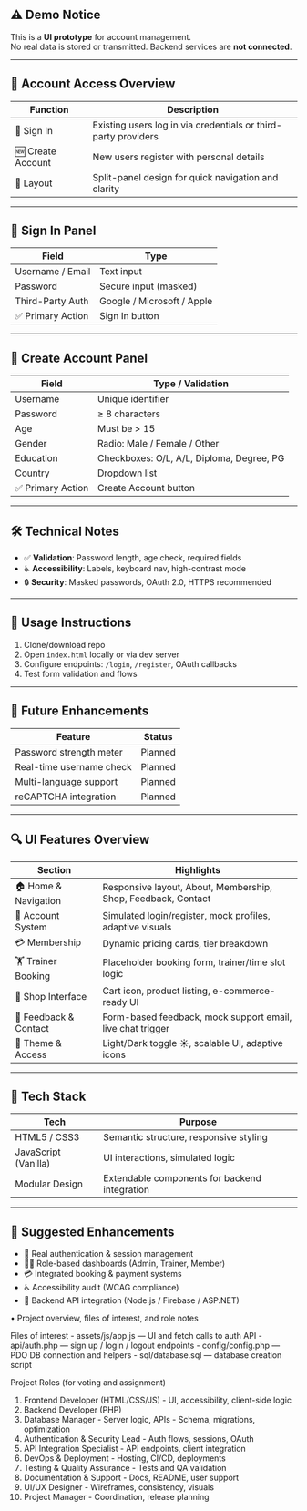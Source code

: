## ⚠️ Demo Notice
This is a **UI prototype** for account management.  
No real data is stored or transmitted. Backend services are **not connected**.

---

## 🔐 Account Access Overview

| Function         | Description                                                                 |
|------------------|-----------------------------------------------------------------------------|
| 🔑 Sign In        | Existing users log in via credentials or third-party providers              |
| 🆕 Create Account | New users register with personal details                                    |
| 🧭 Layout         | Split-panel design for quick navigation and clarity                         |

---

## 🧾 Sign In Panel

| Field                     | Type                     |
|---------------------------|--------------------------|
| Username / Email          | Text input               |
| Password                  | Secure input (masked)    |
| Third-Party Auth          | Google / Microsoft / Apple |
| ✅ Primary Action          | Sign In button           |

---

## 📝 Create Account Panel

| Field                     | Type / Validation                              |
|---------------------------|------------------------------------------------|
| Username                  | Unique identifier                              |
| Password                  | ≥ 8 characters                                 |
| Age                       | Must be > 15                                   |
| Gender                    | Radio: Male / Female / Other                   |
| Education                 | Checkboxes: O/L, A/L, Diploma, Degree, PG      |
| Country                   | Dropdown list                                  |
| ✅ Primary Action          | Create Account button                          |

---

## 🛠 Technical Notes

- ✅ **Validation**: Password length, age check, required fields
- ♿ **Accessibility**: Labels, keyboard nav, high-contrast mode
- 🔒 **Security**: Masked passwords, OAuth 2.0, HTTPS recommended

---

## 🚀 Usage Instructions

1. Clone/download repo  
2. Open `index.html` locally or via dev server  
3. Configure endpoints: `/login`, `/register`, OAuth callbacks  
4. Test form validation and flows  

---

## 🌟 Future Enhancements

| Feature                          | Status     |
|----------------------------------|------------|
| Password strength meter          | Planned    |
| Real-time username check         | Planned    |
| Multi-language support           | Planned    |
| reCAPTCHA integration            | Planned    |

---

## 🔍 UI Features Overview

| Section             | Highlights                                                                 |
|---------------------|----------------------------------------------------------------------------|
| 🏠 Home & Navigation | Responsive layout, About, Membership, Shop, Feedback, Contact              |
| 👤 Account System    | Simulated login/register, mock profiles, adaptive visuals                  |
| 💳 Membership        | Dynamic pricing cards, tier breakdown                                     |
| 🏋️ Trainer Booking   | Placeholder booking form, trainer/time slot logic                         |
| 🛒 Shop Interface     | Cart icon, product listing, e-commerce-ready UI                           |
| 💬 Feedback & Contact| Form-based feedback, mock support email, live chat trigger                |
| 🎨 Theme & Access     | Light/Dark toggle ☀️, scalable UI, adaptive icons                         |

---

## 🧠 Tech Stack

| Tech              | Purpose                                      |
|-------------------|----------------------------------------------|
| HTML5 / CSS3      | Semantic structure, responsive styling       |
| JavaScript (Vanilla) | UI interactions, simulated logic         |
| Modular Design    | Extendable components for backend integration|

---

## 🔄 Suggested Enhancements

- 🔐 Real authentication & session management  
- 🧑‍💼 Role-based dashboards (Admin, Trainer, Member)  
- 💳 Integrated booking & payment systems  
- ♿ Accessibility audit (WCAG compliance)  
- 🔗 Backend API integration (Node.js / Firebase / ASP.NET)



• Project overview, files of interest, and role notes 

Files of interest - assets/js/app.js — UI and fetch calls to auth API - api/auth.php — sign up / login / logout endpoints - config/config.php — PDO DB connection and helpers - sql/database.sql — database creation script 

Project Roles (for voting and assignment) 
1. Frontend Developer (HTML/CSS/JS)   - UI, accessibility, client-side logic 
2. Backend Developer (PHP)            
3. Database Manager                   - Server logic, APIs - Schema, migrations, optimization 
4. Authentication & Security Lead     - Auth flows, sessions, OAuth 
5. API Integration Specialist         - API endpoints, client integration
6. DevOps & Deployment                - Hosting, CI/CD, deployments
7. Testing & Quality Assurance        - Tests and QA validation
8. Documentation & Support            - Docs, README, user support
9. UI/UX Designer                     - Wireframes, consistency, visuals
10. Project Manager                   - Coordination, release planning

